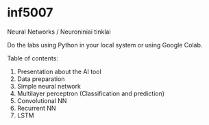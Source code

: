 # inf5007
Neural Networks / Neuroniniai tinklai 

Do the labs using Python in your local system or using Google Colab.

Table of contents:
1. Presentation about the AI tool
2. Data preparation
3. Simple neural network 
4. Multilayer perceptron (Classification and prediction)
5. Convolutional NN
6. Recurrent NN
7. LSTM